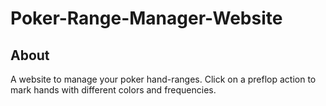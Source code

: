 # Poker-Range-Manager-Website

## About
A website to manage your poker hand-ranges. Click on a preflop action to mark hands with different colors and frequencies.
